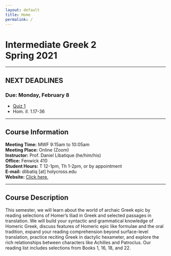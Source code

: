 ```yaml
---
layout: default
title: Home
permalink: /
---
```


# Intermediate Greek 2<br>Spring 2021

***

## NEXT DEADLINES

### Due: Monday, February 8
* [Quiz 1](https://hc.instructure.com/courses/2941/assignments/31052)
* Hom. *Il.* 1.17-36

***

## Course Information

**Meeting Time:** MWF 9:15am to 10:05am  
**Meeting Place:**  Online (Zoom)  
**Instructor:** Prof. Daniel Libatique (he/him/his)  
**Office:** Fenwick 410  
**Student Hours:** T 12-1pm, Th 1-2pm, or by appointment  
**E-mail:** dlibatiq [at] holycross.edu  
**Website:** [Click here.](https://libatique.info)

***

## Course Description

This semester, we will learn about the world of archaic Greek epic by reading selections of Homer’s Iliad in Greek and selected passages in translation. We will build your syntactic and grammatical knowledge of Homeric Greek, discuss features of Homeric epic like formulae and the oral tradition, expand your reading comprehension beyond surface-level translation, practice reciting Greek in dactylic hexameter, and explore the rich relationships between characters like Achilles and Patroclus. Our reading list includes selections from Books 1, 16, 18, and 22.
